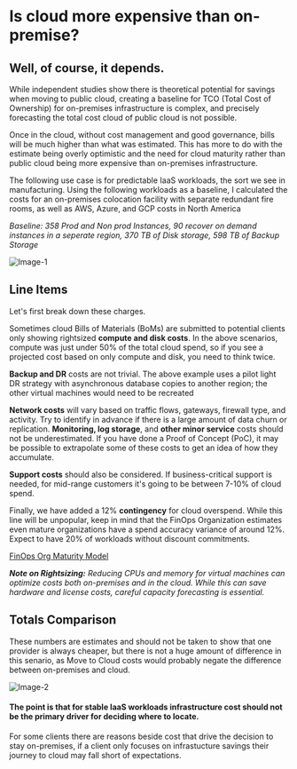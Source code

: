 # Is cloud more expensive than on-premise?

## Well, of course, it depends. 

While independent studies show there is theoretical potential for savings when moving to public cloud, creating a baseline for TCO (Total Cost of Ownership) for on-premises infrastructure is complex, and precisely forecasting the total cost cloud of public cloud is not possible.

Once in the cloud, without cost management and good governance, bills will be much higher than what was estimated. This has more to do with the estimate being overly optimistic and the need for cloud maturity rather than public cloud being more expensive than on-premises infrastructure.

The following use case is for predictable IaaS workloads, the sort we see in manufacturing. Using the following workloads as a baseline, I calculated the costs for an on-premises colocation facility with separate redundant fire rooms, as well as AWS, Azure, and GCP costs in North America

  *Baseline: 358 Prod and Non prod Instances, 90 recover on demand instances in a seperate region, 370 TB of Disk storage, 598 TB of Backup Storage*

  
![Image-1](https://raoconnor.github.io/docs/assets/images/CloudCompare-1.png)



## Line Items
Let's first break down these charges. 

Sometimes cloud Bills of Materials (BoMs) are submitted to potential clients only showing rightsized **compute and disk costs**. In the above scenarios, compute was just under 50% of the total cloud spend, so if you see a projected cost based on only compute and disk, you need to think twice.

**Backup and DR** costs are not trivial. The above example uses a pilot light DR strategy with asynchronous database copies to another region; the other virtual machines would need to be recreated

**Network costs** will vary based on traffic flows, gateways, firewall type, and activity. Try to identify in advance if there is a large amount of data churn or replication.
**Monitoring, log storage**, and **other minor service** costs should not be underestimated. If you have done a Proof of Concept (PoC), it may be possible to extrapolate some of these costs to get an idea of how they accumulate.

**Support costs** should also be considered. If business-critical support is needed, for mid-range customers it's going to be between 7-10% of cloud spend.

Finally, we have added a 12% **contingency** for cloud overspend. While this line will be unpopular, keep in mind that the FinOps Organization estimates even mature organizations have a spend accuracy variance of around 12%. Expect to have 20% of workloads without discount commitments.

[FinOps Org Maturity Model](https://www.finops.org/framework/maturity-model/)

***Note on Rightsizing:** Reducing CPUs and memory for virtual machines can optimize costs both on-premises and in the cloud. While this can save hardware and license costs, careful capacity forecasting is essential.* 

 
## Totals Comparison 

These numbers are estimates and should not be taken to show that one provider is always cheaper, but there is not a huge amount of difference in this senario, as Move to Cloud costs would probably negate the difference between on-premises and cloud.


![Image-2](https://raoconnor.github.io/docs/assets/images/CloudCompare-3.png)



#### The point is that for stable IaaS workloads infrastructure cost should not be the primary driver for deciding where to locate. ####

For some clients there are reasons beside cost that drive the decision to stay on-premises, if a client only focuses on infrastucture savings their journey to cloud may fall short of expectations.




